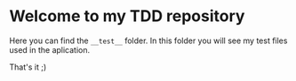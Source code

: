 # Welcome to my TDD repository

Here you can find the `__test__` folder. In this folder you will see my test files used in the aplication.

That's it ;)
